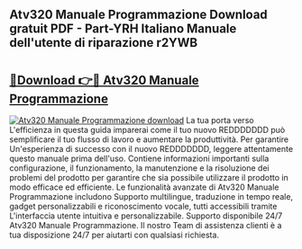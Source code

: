 ## Atv320 Manuale Programmazione Download gratuit PDF - Part-YRH Italiano Manuale dell'utente di riparazione r2YWB

# <h2><a href="http://dfc3s8y.blite.top/?on=Atv320+Manuale+Programmazione">🔗Download 👉🔴 Atv320 Manuale Programmazione</a></h2>

[![Atv320 Manuale Programmazione download](https://i.imgur.com/lujVjoI.png)](http://dfc3s8y.blite.top/?on=Atv320+Manuale+Programmazione)
La tua porta verso L'efficienza in questa guida imparerai come il tuo nuovo REDDDDDDD può semplificare il tuo flusso di lavoro e aumentare la produttività. Per garantire Un'esperienza di successo con il nuovo REDDDDDDD, leggere attentamente questo manuale prima dell'uso. Contiene informazioni importanti sulla configurazione, il funzionamento, la manutenzione e la risoluzione dei problemi del prodotto per garantire che sia possibile utilizzare il prodotto in modo efficace ed efficiente. Le funzionalità avanzate di Atv320 Manuale Programmazione includono Supporto multilingue, traduzione in tempo reale, gadget personalizzabili e riconoscimento vocale, tutti accessibili tramite L'interfaccia utente intuitiva e personalizzabile. Supporto disponibile 24/7 Atv320 Manuale Programmazione. Il nostro Team di assistenza clienti è a tua disposizione 24/7 per aiutarti con qualsiasi richiesta.

